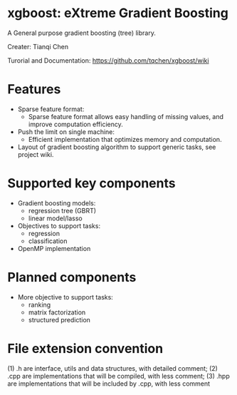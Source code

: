xgboost: eXtreme Gradient Boosting 
=======
A General purpose gradient boosting (tree) library.

Creater: Tianqi Chen

Turorial and Documentation: https://github.com/tqchen/xgboost/wiki
 

Features
=======
* Sparse feature format:
  - Sparse feature format allows easy handling of missing values, and improve computation efficiency.
* Push the limit on single machine:
  - Efficient implementation that optimizes memory and computation.
* Layout of gradient boosting algorithm to support generic tasks, see project wiki.

Supported key components
=======
* Gradient boosting models: 
    - regression tree (GBRT)
    - linear model/lasso
* Objectives to support tasks: 
    - regression
    - classification
* OpenMP implementation

Planned components
=======
* More objective to support tasks: 
    - ranking
    - matrix factorization
    - structured prediction

File extension convention
=======
(1) .h are interface, utils and data structures, with detailed comment; 
(2) .cpp are implementations that will be compiled, with less comment; 
(3) .hpp are implementations that will be included by .cpp, with less comment

